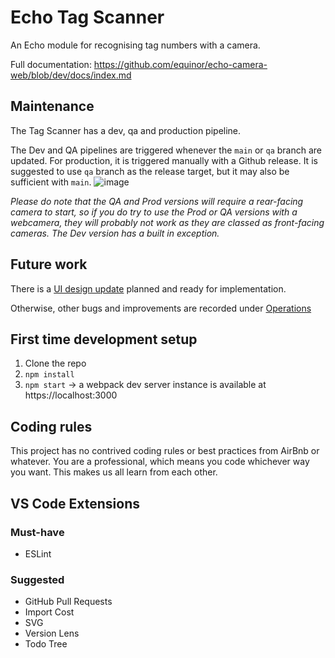 # Echo Tag Scanner

An Echo module for recognising tag numbers with a camera.

Full documentation:
https://github.com/equinor/echo-camera-web/blob/dev/docs/index.md

## Maintenance
The Tag Scanner has a dev, qa and production pipeline. 

The Dev and QA pipelines are triggered whenever the `main` or `qa` branch are updated. 
For production, it is triggered manually with a Github release. It is suggested to use `qa` branch as the release target, but it may also be sufficient with `main`.
![image](https://github.com/user-attachments/assets/9128658c-3df1-4742-96fa-4f23211b0ce4)

_Please do note that the QA and Prod versions will require a rear-facing camera to start, so if you do try to use the Prod or QA versions with a webcamera, they will probably not work as they are classed as front-facing cameras. The Dev version has a built in exception._

## Future work
There is a [UI design update](https://dev.azure.com/EquinorASA/Echo/_backlogs/backlog/Ditto/Features?showParents=true&workitem=157462) planned and ready for implementation.

Otherwise, other bugs and improvements are recorded under [Operations](https://dev.azure.com/EquinorASA/Echo/_backlogs/backlog/Ditto/Features?showParents=true&workitem=50953)

## First time development setup

1. Clone the repo
2. ```npm install```
4. ```npm start``` -> a webpack dev server instance is available at https://localhost:3000

## Coding rules
This project has no contrived coding rules or best practices from AirBnb or whatever.
You are a professional, which means you code whichever way you want. This makes us all learn from each other.
##  VS Code Extensions

### Must-have

- ESLint

### Suggested

- GitHub Pull Requests
- Import Cost
- SVG
- Version Lens
- Todo Tree
